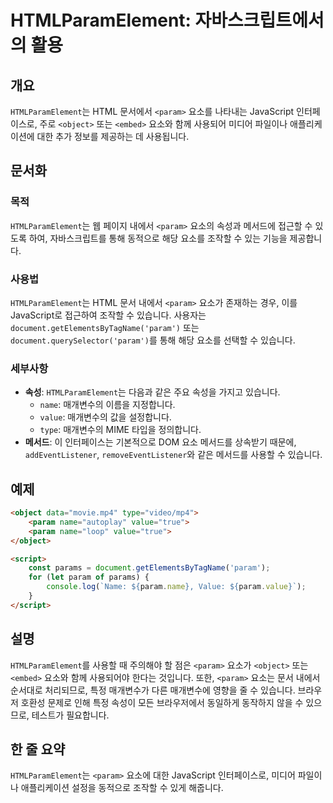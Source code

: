 <!--
Meta Description: # HTMLParamElement: 자바스크립트에서의 활용 ## 개요 `HTMLParamElement`는 HTML 문서에서 `<param>` 요소를 나타내는 JavaScript 인터페이스로, 주로 `<object>` 또는 `<embed>` 요소와 함께 사용되어 미디어 ...
Meta Keywords: param, htmlparamelement, 있습니다, name, value
-->

# HTMLParamElement: 자바스크립트에서의 활용

## 개요
`HTMLParamElement`는 HTML 문서에서 `<param>` 요소를 나타내는 JavaScript 인터페이스로, 주로 `<object>` 또는 `<embed>` 요소와 함께 사용되어 미디어 파일이나 애플리케이션에 대한 추가 정보를 제공하는 데 사용됩니다.

## 문서화

### 목적
`HTMLParamElement`는 웹 페이지 내에서 `<param>` 요소의 속성과 메서드에 접근할 수 있도록 하여, 자바스크립트를 통해 동적으로 해당 요소를 조작할 수 있는 기능을 제공합니다.

### 사용법
`HTMLParamElement`는 HTML 문서 내에서 `<param>` 요소가 존재하는 경우, 이를 JavaScript로 접근하여 조작할 수 있습니다. 사용자는 `document.getElementsByTagName('param')` 또는 `document.querySelector('param')`를 통해 해당 요소를 선택할 수 있습니다.

### 세부사항
- **속성**: `HTMLParamElement`는 다음과 같은 주요 속성을 가지고 있습니다.
  - `name`: 매개변수의 이름을 지정합니다.
  - `value`: 매개변수의 값을 설정합니다.
  - `type`: 매개변수의 MIME 타입을 정의합니다.
- **메서드**: 이 인터페이스는 기본적으로 DOM 요소 메서드를 상속받기 때문에, `addEventListener`, `removeEventListener`와 같은 메서드를 사용할 수 있습니다.

## 예제
```html
<object data="movie.mp4" type="video/mp4">
    <param name="autoplay" value="true">
    <param name="loop" value="true">
</object>

<script>
    const params = document.getElementsByTagName('param');
    for (let param of params) {
        console.log(`Name: ${param.name}, Value: ${param.value}`);
    }
</script>
```

## 설명
`HTMLParamElement`를 사용할 때 주의해야 할 점은 `<param>` 요소가 `<object>` 또는 `<embed>` 요소와 함께 사용되어야 한다는 것입니다. 또한, `<param>` 요소는 문서 내에서 순서대로 처리되므로, 특정 매개변수가 다른 매개변수에 영향을 줄 수 있습니다. 브라우저 호환성 문제로 인해 특정 속성이 모든 브라우저에서 동일하게 동작하지 않을 수 있으므로, 테스트가 필요합니다.

## 한 줄 요약
`HTMLParamElement`는 `<param>` 요소에 대한 JavaScript 인터페이스로, 미디어 파일이나 애플리케이션 설정을 동적으로 조작할 수 있게 해줍니다.